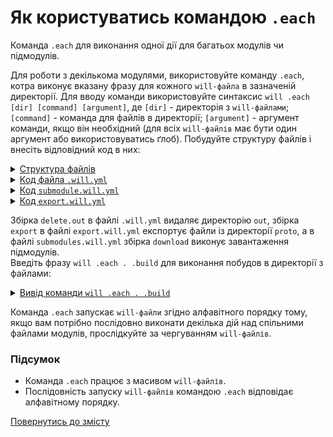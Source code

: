 # Як користуватись командою <code>.each</code>

Команда <code>.each</code> для виконання одної дії для багатьох модулів чи підмодулів.

Для роботи з декількома модулями, використовуйте команду `.each`, котра виконує вказану фразу для кожного `will-файла` в зазначеній директорії. Для вводу команди використовуйте синтаксис `will .each [dir] [command] [argument]`, де `[dir]` - директорія з `will-файлами`; `[command]` - команда для файлів в директорії; `[argument]` - аргумент команди, якщо він необхідний (для всіх `will-файлів` має бути один аргумент або використовуватись ґлоб).
Побудуйте структуру файлів і внесіть відповідний код в них:

<details>
  <summary><u>Структура файлів</u></summary>

```  
named 
  ├── proto
  │     └── file.txt
  ├── submodule.will.yml
  ├── export.will.yml
  └── .will.yml       

```

</details>
<details>
    <summary><u>Код файла <code>.will.yml</code></u></summary>

```yaml
about :

  name : deleteOut
  description : "To test .each command"

path :

  fileToDelete :
    path : 'out'

step  :

  delete.out :
    inherit : predefined.delete
    filePath : path::fileToDelete

build :

  delete.out :
    criterion :
      default : 1
    steps :
      - delete.*

```

</details>
<details>
    <summary><u>Код <code>submodule.will.yml</code></u></summary>

```yaml
about :

  name : submodules
  description : "To test .each command"
  version : 0.0.1

submodule :

  PathFundamentals : git+https:///github.com/Wandalen/wPathFundamentals.git/out/wPathFundamentals#master
  
build : 
  
  download : 
    criterion :
      default : 1
    steps : 
      - submodules.download

```

</details>
<details>
    <summary><u>Код <code>export.will.yml</code></u></summary>

```yaml
about :

  name : export
  description : "To test .each command"
  version : 0.0.1

path : 

  out : 'out'
  proto : 'proto'
  
step : 

  export : 
    inherit : predefined.export
    export : path::proto
  
build : 

  export : 
    criterion : 
      default : 1
    steps :
      - step::export
   
```

</details>

Збірка `delete.out` в файлі `.will.yml` видаляє директорію `out`, збірка `export` в файлі `export.will.yml` експортує файли із директорії `proto`, а в файлі `submodules.will.yml` збірка `download` виконує завантаження підмодулів.  
Введіть фразу `will .each . .build` для виконання побудов в директорії з файлами: 

<details>
  <summary><u>Вивід команди <code>will .each . .build</code></u></summary>

```
[user@user ~]$ will .each . .build
...
Module at /path_to_file/.will.yml
 . Read : /path_to_file/.will.yml
 . Read 1 will-files in 0.924s 

    Building module::deleteOut / build::delete.submodule
     - filesDelete 0 files at /home/dmytry/Документы/UpWork/IntellectualServiceMysnyk/willbe_src/pract/CommandEach/out in 0.002s
    Built module::deleteOut / build::delete.submodule in 0.108s

...

    Building module::export / build::export
     + Write out archive /path_to_file/ : out/export.out.tgs <- proto
     + Write out will-file /path_to_file/out/export.out.will.yml
     + Exported export with 2 files in 2.311s
    Built module::export / build::export in 2.363s
    
...

    Building module::submodules / build::download
       . Read : /path_to_file/.module/PathFundamentals/out/wPathFundamentals.out.will.yml
       + module::PathFundamentals version master was downloaded in 5.974s
     + 1/1 submodule(s) of module::submodules were downloaded in 5.981s
    Built module::submodules / build::download in 6.019s

```
</details>

Команда `.each` запускає `will-файли` згідно алфавітного порядку тому, якщо вам потрібно послідовно виконати декілька дій над спільними файлами модулів, прослідкуйте за чергуванням `will-файлів`.  

### Підсумок  
- Команда `.each` працює з масивом `will-файлів`.
- Послідовність запуску `will-файлів` командою `.each` відповідає алфавітному порядку.

[Повернутись до змісту](../README.md#tutorials)
